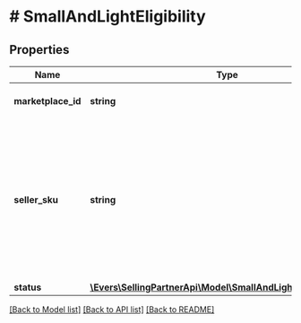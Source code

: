 # # SmallAndLightEligibility

## Properties

Name | Type | Description | Notes
------------ | ------------- | ------------- | -------------
**marketplace_id** | **string** | A marketplace identifier. |
**seller_sku** | **string** | Identifies an item in the given marketplace. SellerSKU is qualified by the seller&#39;s SellerId, which is included with every operation that you submit. |
**status** | [**\Evers\SellingPartnerApi\Model\SmallAndLightEligibilityStatus**](SmallAndLightEligibilityStatus.md) |  |

[[Back to Model list]](../../README.md#models) [[Back to API list]](../../README.md#endpoints) [[Back to README]](../../README.md)
